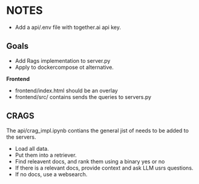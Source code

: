 # NOTES #
 - Add a api/.env file with together.ai api key.

## Goals ##
- Add Rags implementation to server.py
- Apply to dockercompose ot alternative.

**Frontend**
 - frontend/index.html should be an overlay
 - frontend/src/ contains sends the queries to servers.py

## CRAGS ##
The api/crag_impl.ipynb contians the general jist of needs to be added to the servers.
 - Load all data.
 - Put them into a  retriever.
 - Find releavent docs, and rank them using a binary yes or no
 - If there is a relevant docs, provide context and ask LLM usrs questions.
 - If no docs, use a websearch.

